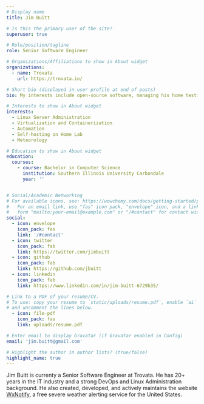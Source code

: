 ```yaml
---
# Display name
title: Jim Buitt

# Is this the primary user of the site?
superuser: true

# Role/position/tagline
role: Senior Software Engineer

# Organizations/Affiliations to show in About widget
organizations:
  - name: Trovata
    url: https://trovata.io/

# Short bio (displayed in user profile at end of posts)
bio: My interests include open-source software, managing his home testing lab, and meteorology.

# Interests to show in About widget
interests:
  - Linux Server Administration
  - Virtualization and Containerization
  - Automation
  - Self-hosting on Home Lab
  - Meteorology

# Education to show in About widget
education:
  courses:
    - course: Bachelor in Computer Science
      institution: Southern Illinois University Carbondale
      year: ''


# Social/Academic Networking
# For available icons, see: https://wowchemy.com/docs/getting-started/page-builder/#icons
#   For an email link, use "fas" icon pack, "envelope" icon, and a link in the
#   form "mailto:your-email@example.com" or "/#contact" for contact widget.
social:
  - icon: envelope
    icon_pack: fas
    link: '/#contact'
  - icon: twitter
    icon_pack: fab
    link: https://twitter.com/jimbuitt
  - icon: github
    icon_pack: fab
    link: https://github.com/jbuitt
  - icon: linkedin
    icon_pack: fab
    link: https://www.linkedin.com/in/jim-buitt-6729b35/

# Link to a PDF of your resume/CV.
# To use: copy your resume to `static/uploads/resume.pdf`, enable `ai` icons in `params.toml`,
# and uncomment the lines below.
  - icon: file-pdf
    icon_pack: fas
    link: uploads/resume.pdf

# Enter email to display Gravatar (if Gravatar enabled in Config)
email: 'jim.buitt@gmail.com'

# Highlight the author in author lists? (true/false)
highlight_name: true
---
```


Jim Buitt is currenty a Senior Software Engineer at Trovata. He has 20+ years in the IT industry and a strong DevOps and Linux Administration background. He also created, developed, and actively maintains the website <a href="https://www.wxnotify.com">WxNotify</a>, a free severe weather alerting service for the United States.
